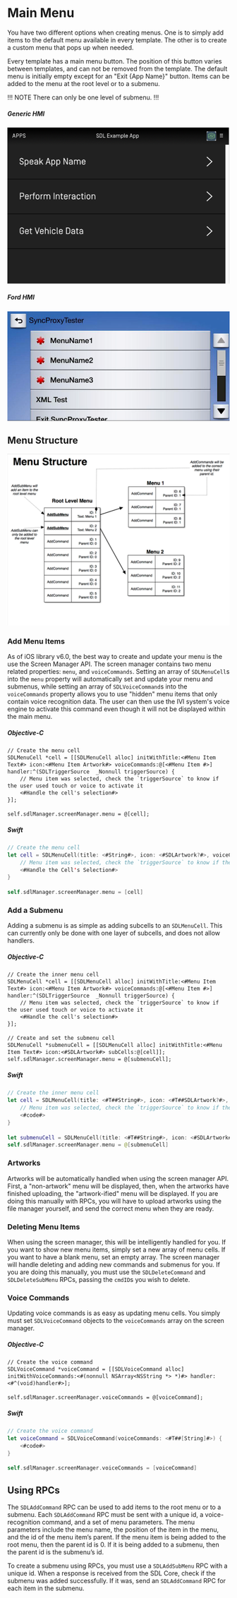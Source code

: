 # Main Menu
You have two different options when creating menus. One is to simply add items to the default menu available in every template. The other is to create a custom menu that pops up when needed.

Every template has a main menu button. The position of this button varies between templates, and can not be removed from the template. The default menu is initially empty except for an "Exit {App Name}" button. Items can be added to the menu at the root level or to a submenu.

!!! NOTE
There can only be one level of submenu.
!!!

##### Generic HMI
![Menu Appearance](assets/generic_MenuAppearance.png)

##### Ford HMI
![Menu Appearance](assets/ford_MenuAppearance.png)

## Menu Structure
![Menu Structure](assets/MenuStructure.png)

### Add Menu Items
As of iOS library v6.0, the best way to create and update your menu is the use the Screen Manager API. The screen manager contains two menu related properties: `menu`, and `voiceCommands`. Setting an array of `SDLMenuCell`s into the `menu` property will automatically set and update your menu and submenus, while setting an array of `SDLVoiceCommand`s into the `voiceCommands` property allows you to use "hidden" menu items that only contain voice recognition data. The user can then use the IVI system's voice engine to activate this command even though it will not be displayed within the main menu.

##### Objective-C
```objc
// Create the menu cell
SDLMenuCell *cell = [[SDLMenuCell alloc] initWithTitle:<#Menu Item Text#> icon:<#Menu Item Artwork#> voiceCommands:@[<#Menu Item #>] handler:^(SDLTriggerSource  _Nonnull triggerSource) {
    // Menu item was selected, check the `triggerSource` to know if the user used touch or voice to activate it
    <#Handle the cell's selection#>
}];

self.sdlManager.screenManager.menu = @[cell];
```

##### Swift
```swift
// Create the menu cell
let cell = SDLMenuCell(title: <#String#>, icon: <#SDLArtwork?#>, voiceCommands: <#[String]?#>) { (triggerSource: SDLTriggerSource) in
    // Menu item was selected, check the `triggerSource` to know if the user used touch or voice to activate it
    <#Handle the Cell's Selection#>
}

self.sdlManager.screenManager.menu = [cell]
```

### Add a Submenu
Adding a submenu is as simple as adding subcells to an `SDLMenuCell`. This can currently only be done with one layer of subcells, and does not allow handlers.

##### Objective-C
```objc
// Create the inner menu cell
SDLMenuCell *cell = [[SDLMenuCell alloc] initWithTitle:<#Menu Item Text#> icon:<#Menu Item Artwork#> voiceCommands:@[<#Menu Item #>] handler:^(SDLTriggerSource  _Nonnull triggerSource) {
    // Menu item was selected, check the `triggerSource` to know if the user used touch or voice to activate it
    <#Handle the cell's selection#>
}];

// Create and set the submenu cell
SDLMenuCell *submenuCell = [[SDLMenuCell alloc] initWithTitle:<#Menu Item Text#> icon:<#SDLArtwork#> subCells:@[cell]];
self.sdlManager.screenManager.menu = @[submenuCell];
```

##### Swift
```swift
// Create the inner menu cell
let cell = SDLMenuCell(title: <#T##String#>, icon: <#T##SDLArtwork?#>, voiceCommands: <#T##[String]?#>) { (triggerSource: SDLTriggerSource) in
    // Menu item was selected, check the `triggerSource` to know if the user used touch or voice to activate it
    <#code#>
}

let submenuCell = SDLMenuCell(title: <#T##String#>, icon: <#SDLArtwork#>, subCells:<#T##[SDLMenuCell]#>)
self.sdlManager.screenManager.menu = @[submenuCell]
```

### Artworks
Artworks will be automatically handled when using the screen manager API. First, a "non-artwork" menu will be displayed, then, when the artworks have finished uploading, the "artwork-ified" menu will be displayed. If you are doing this manually with RPCs, you will have to upload artworks using the file manager yourself, and send the correct menu when they are ready.

### Deleting Menu Items
When using the screen manager, this will be intelligently handled for you. If you want to show new menu items, simply set a new array of menu cells. If you want to have a blank menu, set an empty array. The screen manager will handle deleting and adding new commands and submenus for you. If you are doing this manually, you must use the `SDLDeleteCommand` and `SDLDeleteSubMenu` RPCs, passing the `cmdID`s you wish to delete.

### Voice Commands
Updating voice commands is as easy as updating menu cells. You simply must set `SDLVoiceCommand` objects to the `voiceCommands` array on the screen manager.

##### Objective-C
```objc
// Create the voice command
SDLVoiceCommand *voiceCommand = [[SDLVoiceCommand alloc] initWithVoiceCommands:<#(nonnull NSArray<NSString *> *)#> handler:<#^(void)handler#>];

self.sdlManager.screenManager.voiceCommands = @[voiceCommand];
```

##### Swift
```swift
// Create the voice command
let voiceCommand = SDLVoiceCommand(voiceCommands: <#T##[String]#>) {
    <#code#>
}

self.sdlManager.screenManager.voiceCommands = [voiceCommand]
```

## Using RPCs
The `SDLAddCommand` RPC can be used to add items to the root menu or to a submenu. Each `SDLAddCommand` RPC must be sent with a unique id, a voice-recognition command, and a set of menu parameters. The menu parameters include the menu name, the position of the item in the menu, and the id of the menu item’s parent. If the menu item is being added to the root menu, then the parent id is 0. If it is being added to a submenu, then the parent id is the submenu’s id.

To create a submenu using RPCs, you must use a `SDLAddSubMenu` RPC with a unique id. When a response is received from the SDL Core, check if the submenu was added successfully. If it was, send an `SDLAddCommand` RPC for each item in the submenu.